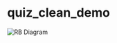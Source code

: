 # quiz_clean_demo

![RB Diagram](https://github.com/user-attachments/assets/7d1c9925-5943-4f06-b178-a3696012c85e)
